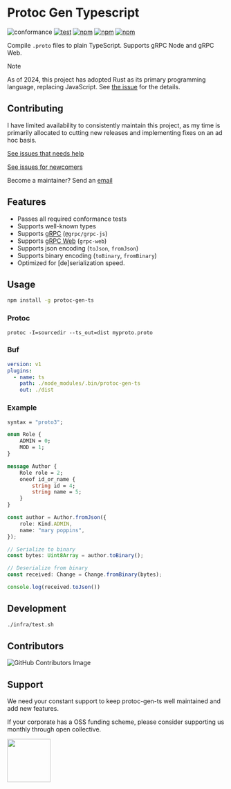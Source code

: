 # Protoc Gen Typescript 

![conformance](https://img.shields.io/badge/dynamic/json?url=https%3A%2F%2Fraw.githubusercontent.com%2Fthesayyn%2Fprotoc-gen-ts%2Frust-rewrite%2Finfra%2Fstats.json&query=percentile&suffix=%25&label=conformance)
[![test](https://github.com/thesayyn/protoc-gen-ts/actions/workflows/test.yaml/badge.svg)](https://github.com/thesayyn/protoc-gen-ts/actions/workflows/test.yaml)
[![npm](https://img.shields.io/npm/v/protoc-gen-ts)](https://www.npmjs.com/package/protoc-gen-ts?activeTab=versions)
[![npm](https://img.shields.io/npm/dm/protoc-gen-ts)](https://www.npmjs.com/package/protoc-gen-ts?activeTab=versions)
[![npm](https://opencollective.com/protoc-gen-ts/tiers/backer/badge.svg?label=Backer&color=brightgreen)](https://opencollective.com/protoc-gen-ts)

Compile `.proto` files to plain TypeScript. Supports gRPC Node and gRPC Web.

> [!NOTE] 
> As of 2024, this project has adopted Rust as its primary programming language, replacing JavaScript.
> See [the issue](https://github.com/thesayyn/protoc-gen-ts/issues/255) for the details.

## Contributing

I have limited availability to consistently maintain this project, as my time is primarily allocated to cutting new releases and implementing fixes on an ad hoc basis.

[See issues that needs help](https://github.com/thesayyn/protoc-gen-ts/issues?q=is%3Aopen+is%3Aissue+label%3A%22help+wanted%22)

[See issues for newcomers](https://github.com/thesayyn/protoc-gen-ts/issues?q=is%3Aopen+is%3Aissue+label%3A%22good+first+issue%22)
 
Become a maintainer? Send an [email](mailto:thesayyn@gmail.com?subject=Become%20a%20maintainer)

## Features

- Passes all required conformance tests
- Supports well-known types
- Supports [gRPC](docs/rpc.md) (`@grpc/grpc-js`)
- Supports [gRPC Web](docs/rpc.md) (`grpc-web`)
- Supports json encoding (`toJson`, `fromJson`)
- Supports binary encoding (`toBinary`, `fromBinary`)
- Optimized for [de]serialization speed.

## Usage

```sh
npm install -g protoc-gen-ts
```

### Protoc

```properties
protoc -I=sourcedir --ts_out=dist myproto.proto
```

### Buf
```yaml
version: v1
plugins:
  - name: ts
    path: ./node_modules/.bin/protoc-gen-ts
    out: ./dist
```

### Example

```proto
syntax = "proto3";

enum Role {
    ADMIN = 0;
    MOD = 1;
}

message Author {
    Role role = 2;
    oneof id_or_name {
        string id = 4;
        string name = 5;
    }
}
```


```typescript
const author = Author.fromJson({
    role: Kind.ADMIN,
    name: "mary poppins",
});

// Serialize to binary
const bytes: Uint8Array = author.toBinary();

// Deserialize from binary
const received: Change = Change.fromBinary(bytes);

console.log(received.toJson())
```

## Development

```sh
./infra/test.sh
```

## Contributors

![GitHub Contributors Image](https://contrib.rocks/image?repo=thesayyn/protoc-gen-ts)

## Support

We need your constant support to keep protoc-gen-ts well maintained and add new features.

If your corporate has a OSS funding scheme, please consider supporting us monthly through open collective.

<a href="https://opencollective.com/protoc-gen-ts">
<img height="100px" src="https://opencollective.com/protoc-gen-ts/tiers/backer.svg?avatarHeight=36">
</a>
